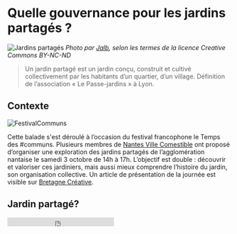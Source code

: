 # Quelle gouvernance pour les jardins partagés ? 

![Jardins partagés](http://www.nantesvillecomestible.org/wp-content/uploads/2015/09/photo_3_article_ouishare-50f01-604x270.jpg) *Photo par [Jalb](https://www.flickr.com/photos/jalb/), selon les termes de la licence Creative Commons BY-NC-ND*

> Un jardin partagé est un jardin conçu, construit et cultivé collectivement par les habitants d’un quartier, d’un village. Définition de l’association « Le Passe-jardins » à Lyon.

## Contexte 

![FestivalCommuns](http://www.selfcity.be/uploads/3/8/5/1/38514543/4482453.jpg?294)

Cette balade s'est déroulé à l’occasion du festival francophone le Temps des #communs. Plusieurs membres de [Nantes Ville Comestible](http://www.nantesvillecomestible.org/) ont proposé d’organiser une exploration des jardins partagés de l’agglomération nantaise le samedi 3 octobre de 14h à 17h. L’objectif est double : découvrir et valoriser ces jardiniers, mais aussi mieux comprendre l’histoire du jardin, son organisation collective. Un article de présentation de la journée est visible sur [Bretagne Créative](http://www.bretagne-creative.net/article733.html).

## Jardin partagé? 

<iframe style="width: 240px; height: 20px;" frameborder="0" scrolling="no" src="http://www.gmodules.com/gadgets/ifr?url=https://googledrive.com/host/0B4yfJJJSNrfubzJEUkxIYm1PcHM/dewplayer-multi.xml
&up_MP3S=https://sites.google.com/site/annuairevin/files/carl_orff_carmina_o_fortuna.mp3%7C
https://sites.google.com/site/annuairevin/files/rossini_swiss_posthorn.mp3 | https://sites.google.com/site/annuairevin/files/carl_orff_carmina_o_fortuna.mp3%7C
https://sites.google.com/site/annuairevin/files/rossini_swiss_posthorn.mp3 | https://sites.google.com/site/annuairevin/files/carl_orff_carmina_o_fortuna.mp3%7C
https://sites.google.com/site/annuairevin/files/rossini_swiss_posthorn.mp3
&up_START=No
&up_LOOP=No
&up_CCOL=%23d1dae3">Gadget Google - Lecteur Flash Dewplayer (multi) - http://www.liens-du-vin.ch/flash_dewplayer-script.htm</iframe>





